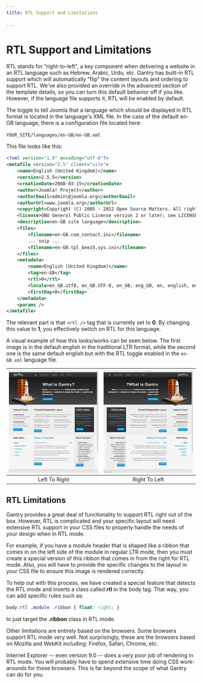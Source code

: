 ```yaml
---
title: RTL Support and Limitations

---
```


RTL Support and Limitations
===========================
RTL stands for “right-to-left", a key component when delivering a website in an RTL language such as Hebrew, Arabic, Urdu, etc. Gantry has built-in RTL support which will automatically “flip” the content layouts and ordering to support RTL. We’ve also provided an override in the advanced section of the template details, so you can turn this default behavior off if you like. However, if the language file supports it, RTL will be enabled by default.

The toggle to tell Joomla that a language which should be displayed in RTL format is located in the language's XML file. In the case of the default en-GB language, there is a configuration file located here:

`YOUR_SITE/languages/en-GB/en-GB.xml`

This file looks like this:

~~~ .xml
<?xml version="1.0" encoding="utf-8"?>
<metafile version="2.5" client="site">
    <name>English (United Kingdom)</name>
    <version>2.5.5</version>
    <creationDate>2008-03-15</creationDate>
    <author>Joomla! Project</author>
    <authorEmail>admin\@joomla.org</authorEmail>
    <authorUrl>www.joomla.org</authorUrl>
    <copyright>Copyright (C) 2005 - 2012 Open Source Matters. All rights reserved.</copyright>
    <license>GNU General Public License version 2 or later; see LICENSE.txt</license>
    <description>en-GB site language</description>
    <files>
        <filename>en-GB.com_contact.ini</filename>
        ... snip ...
        <filename>en-GB.tpl_beez5.sys.ini</filename>
    </files>
    <metadata>
        <name>English (United Kingdom)</name>
        <tag>en-GB</tag>
        <rtl>0</rtl>
        <locale>en_GB.utf8, en_GB.UTF-8, en_GB, eng_GB, en, english, english-uk, uk, gbr, britain, england, great britain, uk, united kingdom, united-kingdom</locale>
        <firstDay>0</firstDay>
    </metadata>
    <params />
</metafile>
~~~

The relevant part is that `<rtl />` tag that is currently set to **0**. By changing this value to **1**, you effectively switch on RTL for this language.

A visual example of how this looks/works can be seen below. The first image is in the default english in the traditional LTR format, while the second one is the same default english but with the RTL toggle enabled in the `en-GB.xml` language file.

| ![](assets/rtl-ltr.jpg) | ![](assets/rtl-rtl.jpg) |
|:-----------------------:|:-----------------------:|
| Left To Right           | Right To Left           |

RTL Limitations
---------------
Gantry provides a great deal of functionality to support RTL right out of the box. However, RTL is complicated and your specific layout will need extensive RTL support in your CSS files to properly handle the needs of your design when in RTL mode. 

For example, if you have a module header that is shaped like a ribbon that comes in on the left side of the module in regular LTR mode, then you must create a special version of this ribbon that comes in from the right for RTL mode. Also, you will have to provide the specific changes to the layout in your CSS file to ensure this image is rendered correctly.

To help out with this process, we have created a special feature that detects the RTL mode and inserts a class called **rtl** in the body tag. That way, you can add specific rules such as:

~~~ .css
body.rtl .module .ribbon { float: right; }
~~~

to just target the **.ribbon** class in RTL mode.

Other limitations are entirely based on the browsers. Some browsers support RTL mode very well. Not surprisingly, these are the browsers based on Mozilla and WebKit including: Firefox, Safari, Chrome, etc. 

Internet Explorer -- even version 9.0 -- does a very poor job of rendering in RTL mode. You will probably have to spend extensive time doing CSS work-arounds for these browsers. This is far beyond the scope of what Gantry can do for you.
